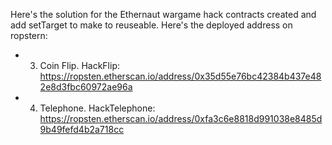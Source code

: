 Here's the solution for the Ethernaut wargame hack contracts created and add setTarget to make to reuseable. Here's the deployed address on ropstern:
* 3. Coin Flip. HackFlip: https://ropsten.etherscan.io/address/0x35d55e76bc42384b437e482e8d3fbc60972ae96a
* 4. Telephone. HackTelephone: https://ropsten.etherscan.io/address/0xfa3c6e8818d991038e8485d9b49fefd4b2a718cc
